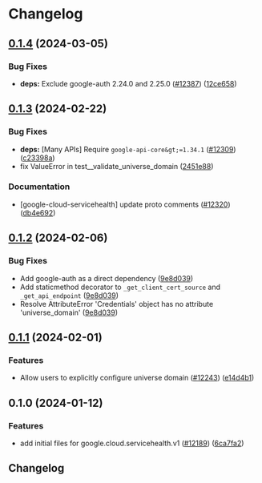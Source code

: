 # Changelog

## [0.1.4](https://github.com/googleapis/google-cloud-python/compare/google-cloud-servicehealth-v0.1.3...google-cloud-servicehealth-v0.1.4) (2024-03-05)


### Bug Fixes

* **deps:** Exclude google-auth 2.24.0 and 2.25.0 ([#12387](https://github.com/googleapis/google-cloud-python/issues/12387)) ([12ce658](https://github.com/googleapis/google-cloud-python/commit/12ce658210f148eb93d9ff501568fb6f88e77f18))

## [0.1.3](https://github.com/googleapis/google-cloud-python/compare/google-cloud-servicehealth-v0.1.2...google-cloud-servicehealth-v0.1.3) (2024-02-22)


### Bug Fixes

* **deps:** [Many APIs] Require `google-api-core&gt;=1.34.1` ([#12309](https://github.com/googleapis/google-cloud-python/issues/12309)) ([c23398a](https://github.com/googleapis/google-cloud-python/commit/c23398a48d23d48e7f96971dd504ff184841666b))
* fix ValueError in test__validate_universe_domain ([2451e88](https://github.com/googleapis/google-cloud-python/commit/2451e88f302bc582b3f6d01a6ec6aceba7646252))


### Documentation

* [google-cloud-servicehealth] update proto comments ([#12320](https://github.com/googleapis/google-cloud-python/issues/12320)) ([db4e692](https://github.com/googleapis/google-cloud-python/commit/db4e6925f454d3c402989bec3dda043d07153896))

## [0.1.2](https://github.com/googleapis/google-cloud-python/compare/google-cloud-servicehealth-v0.1.1...google-cloud-servicehealth-v0.1.2) (2024-02-06)


### Bug Fixes

* Add google-auth as a direct dependency ([9e8d039](https://github.com/googleapis/google-cloud-python/commit/9e8d0399c488cb5125d3144ad4a8e25794c123fb))
* Add staticmethod decorator to `_get_client_cert_source` and `_get_api_endpoint` ([9e8d039](https://github.com/googleapis/google-cloud-python/commit/9e8d0399c488cb5125d3144ad4a8e25794c123fb))
* Resolve AttributeError 'Credentials' object has no attribute 'universe_domain' ([9e8d039](https://github.com/googleapis/google-cloud-python/commit/9e8d0399c488cb5125d3144ad4a8e25794c123fb))

## [0.1.1](https://github.com/googleapis/google-cloud-python/compare/google-cloud-servicehealth-v0.1.0...google-cloud-servicehealth-v0.1.1) (2024-02-01)


### Features

* Allow users to explicitly configure universe domain ([#12243](https://github.com/googleapis/google-cloud-python/issues/12243)) ([e14d4b1](https://github.com/googleapis/google-cloud-python/commit/e14d4b13a883876a420c498a044dc34ea5122629))

## 0.1.0 (2024-01-12)


### Features

* add initial files for google.cloud.servicehealth.v1 ([#12189](https://github.com/googleapis/google-cloud-python/issues/12189)) ([6ca7fa2](https://github.com/googleapis/google-cloud-python/commit/6ca7fa209b79f57fce901e049bf2251b2b41e9c1))

## Changelog
